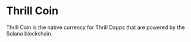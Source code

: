 # Thrill Coin 


Thrill Coin is the native currency for Thrill Dapps that 
are powered by the Solana blockchain.
